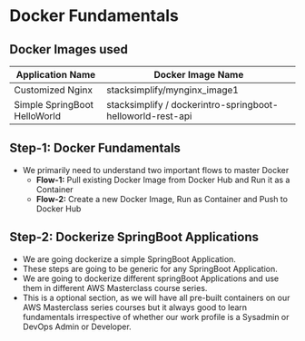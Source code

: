 # Docker Fundamentals

## Docker Images used
| Application Name                 | Docker Image Name                          |
| ------------------------------- | --------------------------------------------- |
| Customized Nginx  | stacksimplify/mynginx_image1 |
| Simple SpringBoot HelloWorld | stacksimplify / dockerintro-springboot-helloworld-rest-api |


## Step-1: Docker Fundamentals
- We primarily need to understand two important flows to master Docker
    - **Flow-1:** Pull existing Docker Image from Docker Hub and Run it as a Container
    - **Flow-2:** Create a new Docker Image, Run as Container and Push to Docker Hub

## Step-2: Dockerize SpringBoot Applications
- We are going dockerize a simple SpringBoot Application.
- These steps are going to be generic for any SpringBoot Application.
- We are going to dockerize different springBoot Applications and use them in different AWS Masterclass course series. 
- This is a optional section, as we will have all pre-built containers on our AWS Masterclass series courses but it always good to learn fundamentals irrespective of whether our work profile is a Sysadmin or DevOps Admin or Developer. 

